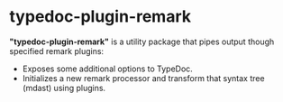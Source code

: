 # typedoc-plugin-remark

**"typedoc-plugin-remark"** is a utility package that pipes output though specified remark plugins:

- Exposes some additional options to TypeDoc.
- Initializes a new remark processor and transform that syntax tree (mdast) using plugins.
